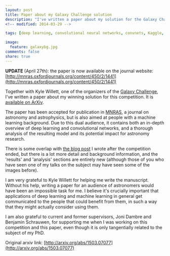 ```yaml
---
layout: post
title: Paper about my Galaxy Challenge solution
description: "I've written a paper about my solution for the Galaxy Challenge. It has been accepted for publication in MNRAS."
<!-- modified: 2014-03-29 -->

tags: [deep learning, convolutional neural networks, convnets, Kaggle, Galaxy Zoo, competition, paper, arxiv]

image:
  feature: galaxybg.jpg
comments: false
share: true
---
```


**UPDATE** (April 27th): the paper is now available on the journal website: [http://mnras.oxfordjournals.org/content/450/2/1441](http://mnras.oxfordjournals.org/content/450/2/1441)

Together with Kyle Willett, one of the organizers of the [Galaxy Challenge](http://www.kaggle.com/c/galaxy-zoo-the-galaxy-challenge), I've written a paper about my winning solution for this competition. It is [available on ArXiv](http://arxiv.org/abs/1503.07077).

The paper has been accepted for publication in [MNRAS](http://mnras.oxfordjournals.org/), a journal on astronomy and astrophysics, but is also aimed at people with a machine learning background. Due to this dual audience, it contains both an in-depth overview of deep learning and convolutional networks, and a thorough analysis of the resulting model and its potential impact for astronomy research.

There is some overlap with [the blog post](http://benanne.github.io/2014/04/05/galaxy-zoo.html) I wrote after the competition ended, but there is a lot more detail and background information, and the 'results' and 'analysis' sections are entirely new (although those of you who have seen one of my talks on the subject may have seen some of the images before).

I am very grateful to Kyle Willett for helping me write the manuscript. Without his help, writing a paper for an audience of astronomers would have been an impossible task for me. I believe it's crucially important that applications of deep learning and machine learning in general get communicated to the people that could benefit from them, in such a way that they might actually consider using them.

I am also grateful to current and former supervisors, Joni Dambre and Benjamin Schrauwen, for supporting me when I was working on this competition and this paper, even though it is only tangentially related to the subject of my PhD.

Original arxiv link: [http://arxiv.org/abs/1503.07077](http://arxiv.org/abs/1503.07077)
